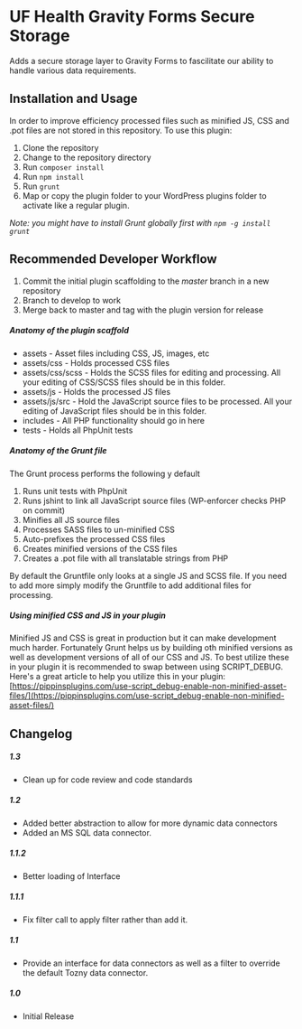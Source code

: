 UF Health Gravity Forms Secure Storage
=============

Adds a secure storage layer to Gravity Forms to fascilitate our ability to handle various data requirements.

## Installation and Usage

In order to improve efficiency processed files such as minified JS, CSS and .pot files are not stored in this repository. To use this plugin:

1. Clone the repository
2. Change to the repository directory
3. Run ```composer install```
4. Run ```npm install```
5. Run ```grunt```
6. Map or copy the plugin folder to your WordPress plugins folder to activate like a regular plugin.

*Note: you might have to install Grunt globally first with ```npm -g install grunt```*

## Recommended Developer Workflow

1. Commit the initial plugin scaffolding to the *master* branch in a new repository
2. Branch to develop to work
3. Merge back to master and tag with the plugin version for release

##### Anatomy of the plugin scaffold

- assets - Asset files including CSS, JS, images, etc
- assets/css - Holds processed CSS files
- assets/css/scss - Holds the SCSS files for editing and processing. All your editing of CSS/SCSS files should be in this folder.
- assets/js - Holds the processed JS files
- assets/js/src - Hold the JavaScript source files to be processed. All your editing of JavaScript files should be in this folder.
- includes - All PHP functionality should go in here
- tests - Holds all PhpUnit tests

##### Anatomy of the Grunt file

The Grunt process performs the following y default

1. Runs unit tests with PhpUnit
2. Runs jshint to link all JavaScript source files (WP-enforcer checks PHP on commit)
3. Minifies all JS source files
4. Processes SASS files to un-minified CSS
5. Auto-prefixes the processed CSS files
6. Creates minified versions of the CSS files
7. Creates a .pot file with all translatable strings from PHP

By default the Gruntfile only looks at a single JS and SCSS file. If you need to add more simply modify the Gruntfile to add additional files for processing.

##### Using minified CSS and JS in your plugin

Minified JS and CSS is great in production but it can make development much harder. Fortunately Grunt helps us by building oth minified versions as well as development versions of all of our CSS and JS. To best utilize these in your plugin it is recommended to swap between using SCRIPT_DEBUG. Here's a great article to help you utilize this in your plugin: [https://pippinsplugins.com/use-script_debug-enable-non-minified-asset-files/](https://pippinsplugins.com/use-script_debug-enable-non-minified-asset-files/)

## Changelog

##### 1.3
* Clean up for code review and code standards

##### 1.2
* Added better abstraction to allow for more dynamic data connectors
* Added an MS SQL data connector.

##### 1.1.2
* Better loading of Interface

##### 1.1.1
* Fix filter call to apply filter rather than add it.

##### 1.1
* Provide an interface for data connectors as well as a filter to override the default Tozny data connector.

##### 1.0
* Initial Release
